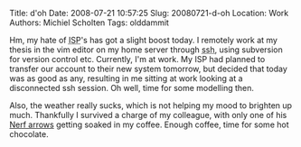 Title: d'oh
Date: 2008-07-21 10:57:25
Slug: 20080721-d-oh
Location: Work
Authors: Michiel Scholten
Tags: olddammit

<p>Hm, my hate of <acronym title="Internet Service Providers">ISP</acronym>'s has got a slight boost today. I remotely work at my thesis in the vim editor on my home server through <acronym title="Secure Shell">ssh</acronym>, using subversion for version control etc. Currently, I'm at work. My ISP had planned to transfer our account to their new system tomorrow, but decided that today was as good as any, resulting in me sitting at work looking at a disconnected ssh session. Oh well, time for some modelling then.</p>

<p>Also, the weather really sucks, which is not helping my mood to brighten up much. Thankfully I survived a charge of my colleague, with only one of his <a href="http://aquariusoft.org/~mbscholt/index.php?rantid=711">Nerf arrows</a> getting soaked in my coffee. Enough coffee, time for some hot chocolate.</p>
